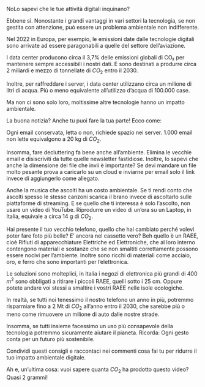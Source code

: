 NoLo sapevi che le tue attività digitali inquinano?

Ebbene sì. Nonostante i grandi vantaggi in vari settori la tecnologia, se non gestita con attenzione, può essere un problema ambientale non indifferente.

Nel 2022 in Europa, per esempio, le emissioni date dalle tecnologie digitali sono arrivate ad essere paragonabili a quelle del settore dell’aviazione.

I data center producono circa il 3,7% delle emissioni globali di CO₂ per mantenere sempre accessibili i nostri dati. E sono destinati a produrre circa 2 miliardi e mezzo di tonnellate di $CO_2$ entro il 2030. 

Inoltre, per raffreddare i server, i data center utilizzano circa un milione di litri di acqua. Più o meno equivalente all’utilizzo d’acqua di 100.000 case. 

Ma non ci sono solo loro, moltissime altre tecnologie hanno un impatto ambientale.

La buona notizia? Anche tu puoi fare la tua parte! Ecco come:

Ogni email conservata, letta o non, richiede spazio nei server. 1.000 email non lette equivalgono a 20 kg di $CO_2$.

Insomma, fare decluttering fa bene anche all’ambiente. Elimina le vecchie email e disiscriviti da tutte quelle newsletter fastidiose. Inoltre, lo sapevi che anche la dimensione dei file che invii è importante? Se devi mandare un file molto pesante prova a caricarlo su un cloud e inviarne per email solo il link invece di aggiungerlo come allegato.

Anche la musica che ascolti ha un costo ambientale. Se ti rendi conto che ascolti spesso le stesse canzoni scarica il brano invece di ascoltarlo sulle piattaforme di streaming. E se quello che ti interessa è solo l’ascolto, non usare un video di YouTube. Riprodurre un video di un’ora su un Laptop, in Italia, equivale a circa 14 g di $CO_2$. 

Hai presente il tuo vecchio telefono, quello che hai cambiato perché volevi poter fare foto più belle? E’ ancora nel cassetto vero? Beh quello è un RAEE, cioè Rifiuti di apparecchiature Elettriche ed Elettroniche, che al loro interno contengono materiali e sostanze che se non smaltiti correttamente possono essere nocivi per l’ambiente. Inoltre sono ricchi di materiali come acciaio, oro, e ferro che sono importanti per l’elettronica.

Le soluzioni sono molteplici, in Italia i negozi di elettronica più grandi di 400 $m^2$ sono obbligati a ritirare i piccoli RAEE, quelli sotto i 25 cm. Oppure potete andare voi stessi a smaltire i vostri RAEE nelle isole ecologiche.

In realtà, se tutti noi tenessimo il nostro telefono un anno in più, potremmo risparmiare fino a 2 Mt di $CO_2$ all’anno entro il 2030, che sarebbe più o meno come rimuovere un milione di auto dalle nostre strade.

Insomma, se tutti insieme facessimo un uso più consapevole della tecnologia potremmo sicuramente aiutare il pianeta. Ricorda: Ogni gesto conta per un futuro più sostenibile.

Condividi questi consigli e raccontaci nei commenti cosa fai tu per ridurre il tuo impatto ambientale digitale.
 
Ah e, un’ultima cosa: vuoi sapere quanta $CO_2$ ha prodotto questo video? Quasi 2 grammi!
